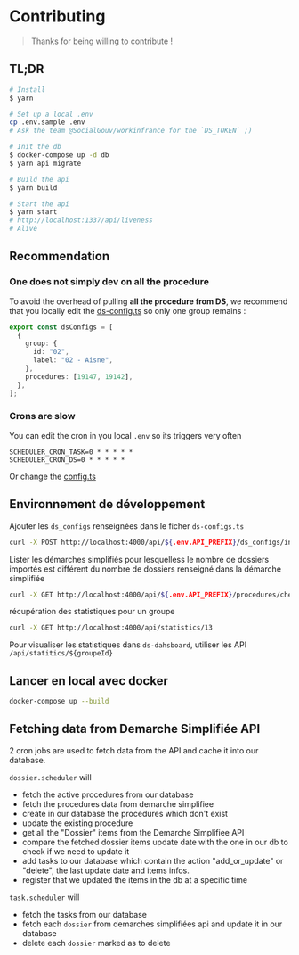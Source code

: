 # Contributing

> Thanks for being willing to contribute !

## TL;DR

```sh
# Install
$ yarn

# Set up a local .env
cp .env.sample .env
# Ask the team @SocialGouv/workinfrance for the `DS_TOKEN` ;)

# Init the db
$ docker-compose up -d db
$ yarn api migrate

# Build the api
$ yarn build

# Start the api
$ yarn start
# http://localhost:1337/api/liveness
# Alive
```

## Recommendation

### One does not simply dev on all the procedure

To avoid the overhead of pulling **all the procedure from DS**, we recommend that you locally edit the [ds-config.ts](packages/api/src/util/ds-config.ts) so only one group remains :

```ts
export const dsConfigs = [
  {
    group: {
      id: "02",
      label: "02 - Aisne",
    },
    procedures: [19147, 19142],
  },
];
```

### Crons are slow

You can edit the cron in you local `.env` so its triggers very often

```
SCHEDULER_CRON_TASK=0 * * * * *
SCHEDULER_CRON_DS=0 * * * * *
```

Or change the [config.ts](packages/api/src/config/config.ts)

## Environnement de développement

Ajouter les `ds_configs` renseignées dans le ficher `ds-configs.ts`

```bash
curl -X POST http://localhost:4000/api/${.env.API_PREFIX}/ds_configs/init
```

Lister les démarches simplifiés pour lesquelless le nombre de dossiers importés est différent du nombre de dossiers renseigné dans la démarche simplifiée

```bash
curl -X GET http://localhost:4000/api/${.env.API_PREFIX}/procedures/check
```

récupération des statistiques pour un groupe

```bash
curl -X GET http://localhost:4000/api/statistics/13
```

Pour visualiser les statistiques dans `ds-dahsboard`, utiliser les API `/api/statitics/${groupeId}`

## Lancer en local avec docker

```bash
docker-compose up --build
```

## Fetching data from Demarche Simplifiée API

2 cron jobs are used to fetch data from the API and cache it into our database.

`dossier.scheduler` will 
- fetch the active procedures from our database
- fetch the procedures data from demarche simplifiee
- create in our database the procedures which don't exist
- update the existing procedure
- get all the "Dossier" items from the Demarche Simplifiee API
- compare the fetched dossier items update date with the one in our db
to check if we need to update it
- add tasks to our database which contain the action "add_or_update" or "delete", the last update date and items infos.
- register that we updated the items in the db at a specific time

`task.scheduler` will
- fetch the tasks from our database
- fetch each `dossier` from demarches simplifiées api and update it in our database
- delete each `dossier` marked as to delete
